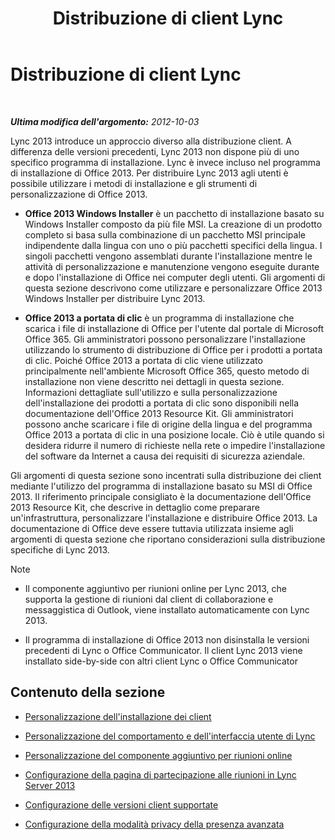 ﻿---
title: Distribuzione di client Lync
TOCTitle: Distribuzione di client Lync
ms:assetid: 3d10abf2-d484-4fa0-8f10-4a5f9dfba4f5
ms:mtpsurl: https://technet.microsoft.com/it-it/library/JJ204827(v=OCS.15)
ms:contentKeyID: 49300273
ms.date: 08/24/2015
mtps_version: v=OCS.15
ms.translationtype: HT
---

# Distribuzione di client Lync

 

_**Ultima modifica dell'argomento:** 2012-10-03_

Lync 2013 introduce un approccio diverso alla distribuzione client. A differenza delle versioni precedenti, Lync 2013 non dispone più di uno specifico programma di installazione. Lync è invece incluso nel programma di installazione di Office 2013. Per distribuire Lync 2013 agli utenti è possibile utilizzare i metodi di installazione e gli strumenti di personalizzazione di Office 2013.

  - **Office 2013 Windows Installer** è un pacchetto di installazione basato su Windows Installer composto da più file MSI. La creazione di un prodotto completo si basa sulla combinazione di un pacchetto MSI principale indipendente dalla lingua con uno o più pacchetti specifici della lingua. I singoli pacchetti vengono assemblati durante l'installazione mentre le attività di personalizzazione e manutenzione vengono eseguite durante e dopo l'installazione di Office nei computer degli utenti. Gli argomenti di questa sezione descrivono come utilizzare e personalizzare Office 2013 Windows Installer per distribuire Lync 2013.

  - **Office 2013 a portata di clic** è un programma di installazione che scarica i file di installazione di Office per l'utente dal portale di Microsoft Office 365. Gli amministratori possono personalizzare l'installazione utilizzando lo strumento di distribuzione di Office per i prodotti a portata di clic. Poiché Office 2013 a portata di clic viene utilizzato principalmente nell'ambiente Microsoft Office 365, questo metodo di installazione non viene descritto nei dettagli in questa sezione. Informazioni dettagliate sull'utilizzo e sulla personalizzazione dell'installazione dei prodotti a portata di clic sono disponibili nella documentazione dell'Office 2013 Resource Kit. Gli amministratori possono anche scaricare i file di origine della lingua e del programma Office 2013 a portata di clic in una posizione locale. Ciò è utile quando si desidera ridurre il numero di richieste nella rete o impedire l'installazione del software da Internet a causa dei requisiti di sicurezza aziendale.

Gli argomenti di questa sezione sono incentrati sulla distribuzione dei client mediante l'utilizzo del programma di installazione basato su MSI di Office 2013. Il riferimento principale consigliato è la documentazione dell'Office 2013 Resource Kit, che descrive in dettaglio come preparare un'infrastruttura, personalizzare l'installazione e distribuire Office 2013. La documentazione di Office deve essere tuttavia utilizzata insieme agli argomenti di questa sezione che riportano considerazioni sulla distribuzione specifiche di Lync 2013.


> [!NOTE]
> <UL>
> <LI>
> <P>Il componente aggiuntivo per riunioni online per Lync 2013, che supporta la gestione di riunioni dal client di collaborazione e messaggistica di Outlook, viene installato automaticamente con Lync 2013.</P>
> <LI>
> <P>Il programma di installazione di Office 2013 non disinstalla le versioni precedenti di Lync o Office Communicator. Il client Lync 2013 viene installato side-by-side con altri client Lync o Office Communicator</P></LI></UL>



## Contenuto della sezione

  - [Personalizzazione dell'installazione dei client](lync-server-2013-customizing-client-installation.md)

  - [Personalizzazione del comportamento e dell'interfaccia utente di Lync](lync-server-2013-customizing-lync-behavior-and-the-user-interface.md)

  - [Personalizzazione del componente aggiuntivo per riunioni online](lync-server-2013-customizing-the-online-meeting-add-in.md)

  - [Configurazione della pagina di partecipazione alle riunioni in Lync Server 2013](lync-server-2013-configuring-the-meeting-join-page.md)

  - [Configurazione delle versioni client supportate](lync-server-2013-configuring-supported-client-versions.md)

  - [Configurazione della modalità privacy della presenza avanzata](lync-server-2013-configuring-enhanced-presence-privacy-mode.md)


